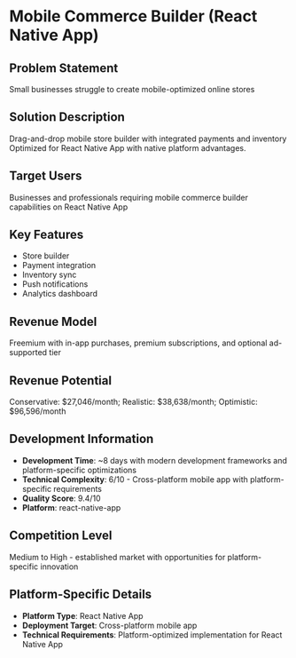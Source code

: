 # Mobile Commerce Builder (React Native App)

## Problem Statement
Small businesses struggle to create mobile-optimized online stores

## Solution Description
Drag-and-drop mobile store builder with integrated payments and inventory Optimized for React Native App with native platform advantages.

## Target Users
Businesses and professionals requiring mobile commerce builder capabilities on React Native App

## Key Features
- Store builder
- Payment integration
- Inventory sync
- Push notifications
- Analytics dashboard

## Revenue Model
Freemium with in-app purchases, premium subscriptions, and optional ad-supported tier

## Revenue Potential
Conservative: $27,046/month; Realistic: $38,638/month; Optimistic: $96,596/month

## Development Information
- **Development Time**: ~8 days with modern development frameworks and platform-specific optimizations
- **Technical Complexity**: 6/10 - Cross-platform mobile app with platform-specific requirements
- **Quality Score**: 9.4/10
- **Platform**: react-native-app

## Competition Level
Medium to High - established market with opportunities for platform-specific innovation

## Platform-Specific Details
- **Platform Type**: React Native App
- **Deployment Target**: Cross-platform mobile app
- **Technical Requirements**: Platform-optimized implementation for React Native App

